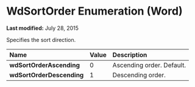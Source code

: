 
# WdSortOrder Enumeration (Word)

 **Last modified:** July 28, 2015

Specifies the sort direction.


|**Name**|**Value**|**Description**|
|:-----|:-----|:-----|
| **wdSortOrderAscending**|0|Ascending order. Default.|
| **wdSortOrderDescending**|1|Descending order.|
